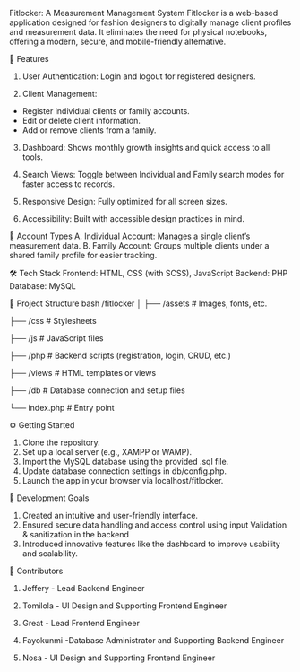 Fitlocker: A Measurement Management System
Fitlocker is a web-based application designed for fashion designers to digitally manage client profiles and measurement data. It eliminates the need for physical notebooks, offering a modern, secure, and mobile-friendly alternative.

🚀 Features
1. User Authentication: Login and logout for registered designers.

2. Client Management:
- Register individual clients or family accounts.
- Edit or delete client information.
- Add or remove clients from a family.

3. Dashboard: Shows monthly growth insights and quick access to all tools.

4. Search Views: Toggle between Individual and Family search modes for faster access to records.

5. Responsive Design: Fully optimized for all screen sizes.

6. Accessibility: Built with accessible design practices in mind.


🔐 Account Types
A. Individual Account: Manages a single client’s measurement data.
B. Family Account: Groups multiple clients under a shared family profile for easier tracking.


🛠️ Tech Stack
Frontend: HTML, CSS (with SCSS), JavaScript
Backend: PHP
Database: MySQL


📁 Project Structure
bash
/fitlocker
│
├── /assets          # Images, fonts, etc.

├── /css             # Stylesheets

├── /js              # JavaScript files

├── /php             # Backend scripts (registration, login, CRUD, etc.)

├── /views           # HTML templates or views

├── /db              # Database connection and setup files

└── index.php       # Entry point


⚙️ Getting Started
1. Clone the repository.
2. Set up a local server (e.g., XAMPP or WAMP).
3. Import the MySQL database using the provided .sql file.
4. Update database connection settings in db/config.php.
5. Launch the app in your browser via localhost/fitlocker.


🌱 Development Goals
1. Created an intuitive and user-friendly interface.
2. Ensured secure data handling and access control using input Validation & sanitization in the backend
3. Introduced innovative features like the dashboard to improve usability and scalability.


👥 Contributors
1. Jeffery - Lead Backend Engineer

2. Tomilola - UI Design and Supporting Frontend Engineer

3. Great - Lead Frontend Engineer

4. Fayokunmi -Database Administrator and Supporting Backend Engineer

5. Nosa - UI Design and Supporting Frontend Engineer
